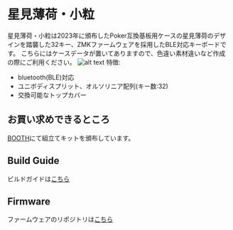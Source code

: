 # 星見薄荷・小粒
星見薄荷・小粒は2023年に頒布したPoker互換基板用ケースの星見薄荷のデザインを踏襲した32キー、ZMKファームウェアを採用したBLE対応キーボードです。
こちらにはケースデータが置いてありますので、色違い素材違いなど作成の際にご利用ください。
![alt text](doc/img/kotsubu.jpg)
特徴:
+ bluetooth(BLE)対応
+ ユニボディスプリット、オルソリニア配列(キー数:32)
+ 交換可能なトップカバー

## お買い求めできるところ

[BOOTH](https://hrc.booth.pm/)にて組立てキットを頒布しています。

## Build Guide

ビルドガイドは[こちら](https://note.com/)

## Firmware

ファームウェアのリポジトリは[こちら](https://github.com/310u/kotsubu_firmware)  

